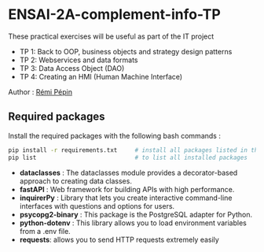 # ENSAI-2A-complement-info-TP

These practical exercises will be useful as part of the IT project

* TP 1: Back to OOP, business objects and strategy design patterns
* TP 2: Webservices and data formats
* TP 3: Data Access Object (DAO)
* TP 4: Creating an HMI (Human Machine Interface)

Author : [Rémi Pépin](https://gitlab.com/remi2J/complement_info_ensai_2022_2023)

## Required packages

Install the required packages with the following bash commands :

```bash
pip install -r requirements.txt     # install all packages listed in the file
pip list                            # to list all installed packages
```

* **dataclasses** : The dataclasses module provides a decorator-based approach to creating data classes.
* **fastAPI** : Web framework for building APIs with high performance.
* **inquirerPy** : Library that lets you create interactive command-line interfaces with questions and options for users.
* **psycopg2-binary** : This package is the PostgreSQL adapter for Python.
* **python-dotenv** : This library allows you to load environment variables from a .env file.
* **requests**: allows you to send HTTP requests extremely easily